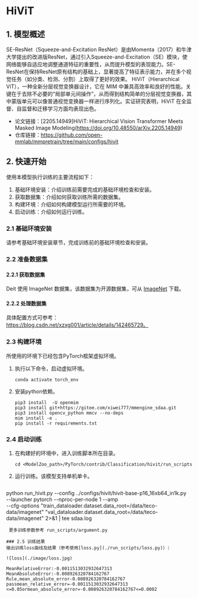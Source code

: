 
# HiViT
## 1. 模型概述
SE-ResNet（Squeeze-and-Excitation ResNet）是由Momenta（2017）和牛津大学提出的改进版ResNet，通过引入Squeeze-and-Excitation（SE）模块，使网络能够自适应地调整通道特征的重要性，从而提升模型的表现能力。SE-ResNet在保持ResNet原有结构的基础上，显著提高了特征表示能力，并在多个视觉任务（如分类、检测、分割）上取得了更好的效果。
HiViT（Hierarchical ViT），一种全新分层视觉变换器设计，它在 MIM 中兼具高效率和良好的性能。关键在于去除不必要的“局部单元间操作”，从而得到结构简单的分层视觉变换器，其中蒙版单元可以像普通视觉变换器一样进行序列化。实证研究表明，HiViT 在全监督、自监督和迁移学习方面均表现出色。


- 论文链接：[2205.14949\]HiViT: Hierarchical Vision Transformer Meets Masked Image Modeling(https://doi.org/10.48550/arXiv.2205.14949)
- 仓库链接：https://github.com/open-mmlab/mmpretrain/tree/main/configs/hivit

## 2. 快速开始
使用本模型执行训练的主要流程如下：
1. 基础环境安装：介绍训练前需要完成的基础环境检查和安装。
2. 获取数据集：介绍如何获取训练所需的数据集。
3. 构建环境：介绍如何构建模型运行所需要的环境。
4. 启动训练：介绍如何运行训练。

### 2.1 基础环境安装

请参考基础环境安装章节，完成训练前的基础环境检查和安装。

### 2.2 准备数据集
#### 2.2.1 获取数据集
Deit 使用 ImageNet 数据集，该数据集为开源数据集，可从 [ImageNet](https://image-net.org/) 下载。

#### 2.2.2 处理数据集
具体配置方式可参考：https://blog.csdn.net/xzxg001/article/details/142465729。


### 2.3 构建环境

所使用的环境下已经包含PyTorch框架虚拟环境。
1. 执行以下命令，启动虚拟环境。
    ```
    conda activate torch_env
    ```
2. 安装python依赖。
    ```
    pip3 install  -U openmim 
    pip3 install git+https://gitee.com/xiwei777/mmengine_sdaa.git 
    pip3 install opencv_python mmcv --no-deps
    mim install -e .
    pip install -r requirements.txt

    ```

### 2.4 启动训练

1. 在构建好的环境中，进入训练脚本所在目录。
    ```
    cd <ModelZoo_path>/PyTorch/contrib/Classification/hivit/run_scripts
    ```

2. 运行训练。该模型支持单机单卡。
    ```
python run_hivit.py --config ../configs/hivit/hivit-base-p16_16xb64_in1k.py \
       --launcher pytorch --nproc-per-node 1 --amp \
       --cfg-options "train_dataloader.dataset.data_root=/data/teco-data/imagenet" "val_dataloader.dataset.data_root=/data/teco-data/imagenet" 2>&1 | tee sdaa.log
   ```
    更多训练参数参考 run_scripts/argument.py

### 2.5 训练结果
输出训练loss曲线及结果（参考使用[loss.py](./run_scripts/loss.py)）: 

![loss](./image/loss.jpg)

MeanRelativeError:-0.0011513032932647313
MeanAbsoluteError:-0.008926320784162767
Rule,mean_absolute_error-0.008926320784162767
passmean_relative_error=-0.0011513032932647313 <=0.05ormean_absolute_error=-0.008926320784162767<=0.0002

